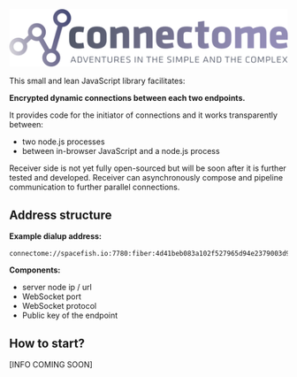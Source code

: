 <img src="media/logo_connectome.png?v=2">

This small and lean JavaScript library facilitates:

**Encrypted dynamic connections between each two endpoints.**

It provides code for the initiator of connections and it works transparently between:

- two node.js processes
- between in-browser JavaScript and a node.js process

Receiver side is not yet fully open-sourced but will be soon after it is further tested and developed. Receiver can asynchronously compose and pipeline communication to further parallel connections.

## Address structure

**Example dialup address:**

```
connectome://spacefish.io:7780:fiber:4d41beb083a102f527965d94e2379003d969726b0ebb1c6db86cf24c37686176
```

**Components:**

- server node ip / url
- WebSocket port
- WebSocket protocol
- Public key of the endpoint

## How to start?

[INFO COMING SOON]
